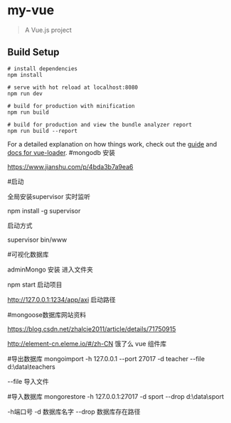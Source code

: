 # my-vue

> A Vue.js project

## Build Setup

``` bash******
# install dependencies
npm install

# serve with hot reload at localhost:8080
npm run dev

# build for production with minification
npm run build

# build for production and view the bundle analyzer report
npm run build --report
```

For a detailed explanation on how things work, check out the [guide](http://vuejs-templates.github.io/webpack/) and [docs for vue-loader](http://vuejs.github.io/vue-loader).
#mongodb 安装

https://www.jianshu.com/p/4bda3b7a9ea6


#启动

全局安装supervisor 实时监听 

npm install -g supervisor

启动方式

supervisor bin/www

#可视化数据库

adminMongo 安装 进入文件夹

npm start 启动项目

http://127.0.0.1:1234/app/axi 启动路径

#mongoose数据库网站资料

https://blog.csdn.net/zhalcie2011/article/details/71750915

http://element-cn.eleme.io/#/zh-CN 饿了么 vue 组件库

#导出数据库
mongoimport -h 127.0.0.1 --port 27017 -d teacher --file d:\data\teachers

--file 导入文件

#导入数据库
mongorestore -h 127.0.0.1:27017 -d sport --drop d:\data\sport

-h端口号 -d 数据库名字 --drop 数据库存在路径










